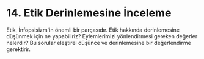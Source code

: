 # 14. Etik Derinlemesine İnceleme

Etik, İnfopsisizm'in önemli bir parçasıdır. Etik hakkında derinlemesine düşünmek için ne yapabiliriz? Eylemlerimizi yönlendirmesi gereken değerler nelerdir? Bu sorular eleştirel düşünce ve derinlemesine bir değerlendirme gerektirir.
